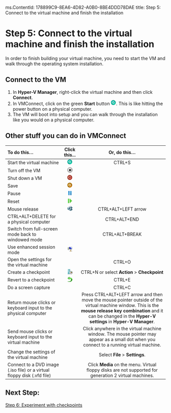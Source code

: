 ms.ContentId: 178899C9-8EA6-4D82-A0B0-8BE4DDD78DAE
title: Step 5: Connect to the virtual machine and finish the installation

# Step 5: Connect to the virtual machine and finish the installation 

In order to finish building your virtual machine, you need to start the VM and walk through the operating system installation.

## Connect to the VM 
1. In **Hyper-V Manager**, right-click the virtual machine and then click **Connect**. 
2. In VMConnect, click on the green **Start** button ![](media/start.png). This is like hitting the power button on a physical computer. 
3. The VM will boot into setup and you can walk through the installation like you would on a physical computer.


## Other stuff you can do in VMConnect


| **To do this…** | Click this...| **Or, do this…** |
|:-----|:-----:|:-----:|
| Start the virtual machine | ![](media/start.png)	 | CTRL+S | 
| Turn off the VM | ![](media/turnoff.png) 	|   |
| Shut down a VM | ![](media/shutdown.png) 	|  |
| Save | ![](media/save.png) 	|  |
| Pause | ![](media/pause.png) 	|  |
| Reset | ![](media/reset.png) 	|  |
| Mouse release | ![](media/ctrlaltdel.png) 	 |CTRL+ALT+LEFT arrow |
| CTRL+ALT+DELETE for a physical computer |  |CTRL+ALT+END |
| Switch from full-screen mode back to windowed mode |  | CTRL+ALT+BREAK | 
| Use enhanced session mode | ![](media/rdp.png) 	|	| 
| Open the settings for the virtual machine |  | CTRL+O | 
| Create a checkpoint | ![](media/checkpoint.png) 	 | CTRL+N or select **Action** > **Checkpoint**| 
| Revert to a checkpoint | ![](media/revert.png)	 | CTRL+E | 
| Do a screen capture |  | CTRL+C | 
| Return mouse clicks or keyboard input to the physical computer |  |Press CTRL+ALT+LEFT arrow and then move the mouse pointer outside of the virtual machine window. This is the **mouse release key combination** and it can be changed in the **Hyper-V settings** in **Hyper-V Manager**. |
| Send mouse clicks or keyboard input to the virtual machine |  |Click anywhere in the virtual machine window. The mouse pointer may appear as a small dot when you connect to a running virtual machine. |
| Change the settings of the virtual machine |  | Select **File** > **Settings**.
| Connect to a DVD image (.iso file) or a virtual floppy disk (.vfd file) |  | Click **Media** on the menu. Virtual floppy disks are not supported for generation 2 virtual machines.|



## Next Step:
[Step 6: Experiment with checkpoints](walkthrough_checkpoints.md)
